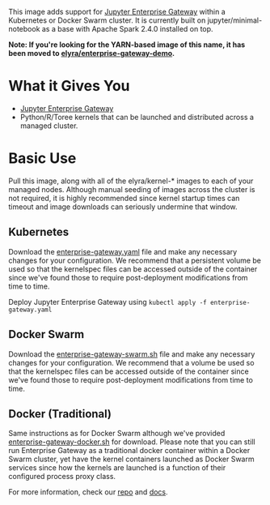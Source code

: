 This image adds support for [Jupyter Enterprise Gateway](http://jupyter-enterprise-gateway.readthedocs.io/en/latest/) within a Kubernetes or Docker Swarm cluster.  It is currently built on jupyter/minimal-notebook as a base with Apache Spark 2.4.0 installed on top.

**Note: If you're looking for the YARN-based image of this name, it has been moved to [elyra/enterprise-gateway-demo](https://hub.docker.com/r/elyra/enterprise-gateway-demo/).**

# What it Gives You
* [Jupyter Enterprise Gateway](https://github.com/jupyter/enterprise_gateway)
* Python/R/Toree kernels that can be launched and distributed across a managed cluster.

# Basic Use
Pull this image, along with all of the elyra/kernel-* images to each of your managed nodes.  Although manual seeding of images across the cluster is not required, it is highly recommended since kernel startup times can timeout and image downloads can seriously undermine that window.

## Kubernetes
Download the [enterprise-gateway.yaml](https://github.com/jupyter/enterprise_gateway/blob/master/etc/kubernetes/enterprise-gateway.yaml) file and make any necessary changes for your configuration.  We recommend that a persistent volume be used so that the kernelspec files can be accessed outside of the container since we've found those to require post-deployment modifications from time to time.

Deploy Jupyter Enterprise Gateway using `kubectl apply -f enterprise-gateway.yaml`

## Docker Swarm
Download the [enterprise-gateway-swarm.sh](https://github.com/jupyter/enterprise_gateway/blob/master/etc/docker/enterprise-gateway-swarm.sh) file and make any necessary changes for your configuration.  We recommend that a volume be used so that the kernelspec files can be accessed outside of the container since we've found those to require post-deployment modifications from time to time.

## Docker (Traditional)
Same instructions as for Docker Swarm although we've provided [enterprise-gateway-docker.sh](https://github.com/jupyter/enterprise_gateway/blob/master/etc/docker/enterprise-gateway-docker.sh) for download.  Please note that you can still run Enterprise Gateway as a traditional docker container within a Docker Swarm cluster, yet have the kernel containers launched as Docker Swarm services since how the kernels are launched is a function of their configured process proxy class.

For more information, check our [repo](https://github.com/jupyter/enterprise_gateway) and [docs](http://jupyter-enterprise-gateway.readthedocs.io/en/latest/).
